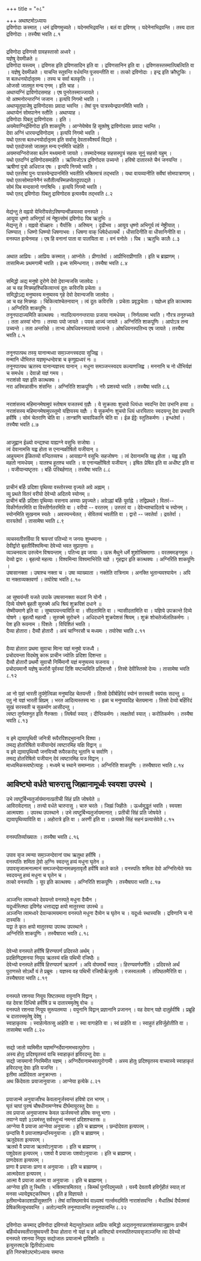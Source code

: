 +++
title = "०८"

+++
अथाष्टमोऽध्यायः  
द्रविणोदाः कस्मात् । धनं द्रविणमुच्यते । यदेनमभिद्रवन्ति । बलं वा द्रविणम् । यदेनेनाभिद्रवन्ति । तस्य दाता द्रविणोदाः । तस्यैषा भवति ८.१
##   

द्रविणोदा द्रविणसो ग्रावहस्तासो अध्वरे ।  
यज्ञेषु देवमीळते ॥  
द्रविणोदा यस्त्वम् । द्रविणस इति द्रविणसादिन इति वा । द्रविणसानिन इति वा । द्रविणसस्तस्मात्पिबत्विति वा । यज्ञेषु देवमीळते । याचन्ति स्तुवन्ति वर्धयन्ति पूजयन्तीति वा । तत्को द्रविणोदाः । इन्द्र इति क्रौष्टुकिः । स बलधनयोर्दातृतमः । तस्य च सर्वा बलकृतिः ।।  
ओजसो जातमुत मन्य एनम् । इति चाह ।  
अथाप्यग्निं द्राविणोदसमाह । एष पुनरेतस्माज्जायते ।  
यो अश्मनोरन्तरग्निं जजान । इत्यपि निगमो भवति ।  
अथाप्यृतुयाजेषु द्राविणोदसाः प्रवादा भवन्ति । तेषां पुनः पात्रस्येन्द्रपानमिति भवति ।  
अथाप्येनं सोमपानेन स्तौति । अथाप्याह ।  
द्रविणोदाः पिबतु द्राविणोदसः । इति ।  
अयमेवाग्निर्द्रविणोदा इति शाकपूणिः । आग्नेयेष्वेव हि सूक्तेषु द्राविणोदसाः प्रवादा भवन्ति ।  
देवा अग्निं धारयन्द्रविणोदाम् । इत्यपि निगमो भवति ।  
यथो एतत्स बलधनयोर्दातृतम इति सर्वासु देवतास्वैश्वर्यं विद्यते ।  
यथो एतदोजसो जातमुत मन्य एनमिति चाहेति ।  
अयमप्यग्निरोजसा बलेन मथ्यमानो जायते । तस्मादेनमाह सहसस्पुत्रं सहसः सूनुं सहसो यहुम् ।  
यथो एतदग्निं द्राविणोदसमाहेति । ऋत्विजोऽत्र द्रविणोदस उच्यन्ते । हविषो दातारस्ते चैनं जनयन्ति ।  
ऋषीणां पुत्रो अधिराज एषः । इत्यपि निगमो भवति ।  
यथो एतत्तेषां पुनः पात्रस्येन्द्रपानमिति भवतीति भक्तिमात्रं तद्भवति । यथा वायव्यानीति सर्वेषां सोमपात्राणाम् ।  
यथो एतत्सोमपानेनैनं स्तौतीत्यस्मिन्नप्येतदुपपद्यते ।  
सोमं पिब मन्दसानो गणश्रिभिः । इत्यपि निगमो भवति ।  
यथो एतद् द्रविणोदाः पिबतु द्राविणोदस इत्यस्यैव तद्भवति ८.२
##   

मेद्य॑न्तु ते वह्नयो येभिरीयसेऽरिषण्यन्वीळयस्वा वनस्पते ।  
आयूया धृष्णो अभिगूर्या त्वं नेष्ट्रात्सोमं द्रविणोदः पिब ऋतुभिः ॥  
मेद्यन्तु ते । वह्नयो वोळ्हारः । यैर्यासि । अरिष्यन् । दृढीभव । आयूय धृष्णो अभिगूर्य त्वं नेष्ट्रीयात् । धिष्ण्यात् । धिष्णो धिष्ण्यो धिषणाभवः । धिषणा वाक् धिषेर्दधात्यर्थे । धीसादिनीति वा धीसानिनीति वा । वनस्पत इत्येनमाह । एष हि वनानां पाता वा पालयिता वा । वनं वनोतेः । पिब । ऋतुभिः कालैः ८.३
##   

अथात आप्रियः । आप्रियः कस्मात् । आप्नोतेः । प्रीणातेर्वा । आप्रीभिराप्रीणाति । इति च ब्राह्मणम् । तासामिध्मः प्रथमगामी भवति । इध्मः समिन्धनात् । तस्यैषा भवति ८.४
##   

समिद्धो अद्य मनुषो दुरोणे देवो दे॒वान्यजसि जातवेदः ।  
आ च वह मित्रमहश्चिकित्वान्त्वं दूतः कविरसि प्रचेताः ॥  
समिद्धोऽद्य मनुष्यस्य मनुष्यस्य गृहे देवो देवान्यजसि जातवेदः ।  
आ च वह मित्रमहः । चिकित्वांश्चेतनावान् । त्वं दूतः कविरसि । प्रचेताः प्रवृद्धचेताः । यज्ञेध्म इति कात्थक्यः । अग्निरिति शाकपूणिः ।  
तनूनपादाज्यमिति कात्थक्यः । नपादित्यननन्तरायाः प्रजाया नामधेयम् । निर्णततमा भवति । गौरत्र तनूरुच्यते । तता अस्यां भोगाः । तस्याः पयो जायते । पयस आज्यं जायते । अग्निरिति शाकपूणिः । आपोऽत्र तन्व उच्यन्ते । तता अन्तरिक्षे । ताभ्य ओषधिवनस्पतयो जायन्ते । ओषधिवनस्पतिभ्य एष जायते । तस्यैषा भवति ८.५
##   

तनूनपात्पथ तस्य॒ यानान्मध्वा सम॒ञ्जन्त्स्वदया सुजिह्व ।  
मन्मानि धीभिरुत यज्ञमृन्धन्देवत्रा च कृणुह्यध्वरं नः ॥  
तनूनपात्पथ ऋतस्य यानान्यज्ञस्य यानान् । मधुना समञ्जन्त्स्वदय कल्याणजिह्व । मननानि च नो धीभिर्यज्ञं च समर्धय । देवान्नो यज्ञं गमय ।  
नराशंसो यज्ञ इति कात्थक्यः ।  
नरा अस्मिन्नासीनः शंसन्ति । अग्निरिति शाकपूणिः । नरैः प्रशस्यो भवति । तस्यैषा भवति ८.६
##   

नराशंसस्य महिमानमेषामुप॑ स्तोषाम यजतस्य॑ य॒ज्ञैः । ये सुक्रतवः शुचयो धियंधाः स्वदन्ति देवा उभानि हव्या ॥  
नराशंसस्य महिमानमेषामुपस्तुमो यज्ञियस्य यज्ञैः । ये सुकर्माणः शुचयो धियं धारयितारः स्वदयन्तु देवा उभयानि हवींषि । सोमं चेतराणि चेति वा । तान्त्राणि चावापिकानि चेति वा । ईळ ईट्टेः स्तुतिकर्मणः । इन्धतेर्वा । तस्यैषा भवति ८.७
##   

आजुह्वान ईळ्यो वन्द्यश्चा याह्यग्ने वसुभिः सजोषाः ।  
त्वं देवानामसि यह्व होता स एनान्यक्षीषितो यजीयान् ॥  
आहूयमान ईळितव्यो वन्दितव्यश्च । आयाह्यग्ने वसुभिः सहजोषणः । त्वं देवानामसि यह्व होता । यह्व इति महतो नामधेयम् । यातश्च हूतश्च भवति । स एनान्यक्षीषितो यजीयान् । इषितः प्रेषित इति वा अधीष्ट इति वा । यजीयान्यष्टृतरः । बर्हिः परिबर्हणात् । तस्यैषा भवति ८.८
##   

प्राचीनं बर्हिः प्रदिशा पृथिव्या वस्तोरस्या वृज्यते अग्रे अह्नाम् ।  
व्यु प्रथते वितरं वरीयो देवेभ्यो अदितये स्योनम् ॥  
प्राचीनं बर्हिः प्रदिशा पृथिव्याः वसनाय  अस्याः प्रवृज्यते। अग्रेऽह्नां बर्हिः पूर्वाह्ने । तद्विप्रथते। वितरं-- विकीर्णतरमिति वा विस्तीर्णतरमिति वा । वरीयो -- वरतरम् । उरुतरं वा । देवेभ्यश्चादितये च स्योनम् । स्योनमिति सुखनाम स्यतेः । अवस्यन्त्येतत् । सेवितव्यं भवतीति वा । द्वारो -- जवतेर्वा । द्रवतेर्वा । वारयतेर्वा । तासामेषा भवति ८.९
##   

व्यचस्वतीरुर्विया वि श्रयन्तां पतिभ्यो न जनयः शुम्भमानाः ।  
देवीर्द्वारो बृहतीर्विश्वमिन्वा देवेभ्यो भवत सुप्राय॒णाः ॥  
व्यञ्चनवत्य उरुत्वेन विश्रयन्ताम् । पतिभ्य इव जायाः । ऊरू मैथुने धर्मे शुशोभिषमाणाः । वरतममङ्गमूरू । देव्यो द्वारः । बृहत्यो महत्यः । विश्वमिन्वा विश्वमाभिरेति यज्ञे । गृहद्वार इति कात्थक्यः । अग्निरिति शाकपूणिः ।  
उषासानक्ता । उषाश्च नक्ता च । उषा व्याख्याता । नक्तेति रात्रिनाम । अनक्ति भूतान्यवश्यायेन । अपि वा नक्ताव्यक्तवर्णा । तयोरेषा भवति ८.१०
##   

आ सुष्वय॑न्ती यजते उपाके उषासानक्ता सदतां नि योनौ ।  
दिव्ये योषणे बृहती सुरुक्मे अधि श्रियं शुक्रपिशं दधाने ॥  
सेष्मीयमाणे इति वा । सुष्वापयन्त्याविति वा । सीदतामिति वा । न्यासीदतामिति वा । यज्ञिये उपक्रान्ते दिव्ये योषणे । बृहत्यौ महत्यौ । सुरुक्मे सुरोचने । अधिदधाने शुक्रपेशसं श्रियम् । शुक्रं शोचतेर्ज्वलतिकर्मणः । पेश इति रूपनाम । पिंशतेः । विपिशितं भवति ।  
दैव्या होतारा। दैव्यौ होतारौ । अयं चाग्निरसौ च मध्यमः । तयोरेषा भवति ८.११
##   

दैव्या होतारा प्रथमा सुवाचा मिाना यज्ञं मनुषो यजध्यै ।  
प्रचोदयन्ता विदथेषु कारू प्राचीन ज्योतिः प्रदिशा दिशन्ता ॥  
दैव्यौ होतारौ प्रथमौ सुवाचौ निर्मिमानौ यज्ञं मनुष्यस्य यजनाय ।  
प्रचोदयमानौ यज्ञेषु कर्तारौ पूर्वस्यां दिशि यष्टव्यमिति प्रदिशन्तौ । तिस्रो देवीस्तिस्रो देव्यः । तासामेषा भवति ८.१२
##   

आ नो य॒ज्ञं भारती तूय॑मे॒त्विळा मनुष्वदिह चेतयन्ती । तिस्रो देवीर्बहिरेदं स्योनं सरस्वती स्वप॑सः सदन्तु ॥  
एतु नो यज्ञं भारती क्षिप्रम् । भरत आदित्यस्तस्य भाः । इळा च मनुष्यवदिह चेतयमाना । तिस्रो देव्यो बर्हिरिदं सुखं सरस्वती च सुकर्माण आसीदन्तु ।  
त्वष्टा तूर्णमश्नुत इति नैरुक्ताः । त्विषेर्वा स्यात् । दीप्तिकर्मणः । त्वक्षतेर्वा स्यात् । करोतिकर्मणः । तस्यैषा भवति ८.१३
##   

य इमे द्यावापृथिवी जनित्री रूपैरपिंशद्भुवनानि विश्वा ।  
तमद्य होतरिषितो यजीयान्देवं त्वष्टारमिह यक्षि विद्वान् ॥  
य इमे द्यावापृथिव्यौ जनयित्र्यौ रूपैरकरोद् भूतानि च सर्वाणि ।  
तमद्य होतरिषितो यजीयान् देवं त्वष्टारमिह यज विद्वान् ।  
माध्यमिकस्त्वष्टेत्याहुः । मध्यमे च स्थाने समाम्नातः । अग्निरिति शाकपूणिः । तस्यैषापरा भवति ८.१४
##  आविष्ट्यो वर्धते चारुरासु जिह्मानामूर्ध्वः स्वयशा उपस्थे ।  
उभे त्वष्टुर्बिभ्यतुर्जाय॑मानात्प्रतीची सिंहं प्रति जोषयेते ॥  
आविरावेदनात् । तत्त्यो वर्धते चारुरासु । चारु चरतेः । जिह्मं जिहीतेः । ऊर्ध्वमुद्धृतं भवति । स्वयशा आत्मयशाः । उपस्थ उपस्थाने । उभे त्वष्टुर्बिभ्यतुर्जायमानात् । प्रतीची सिंहं प्रति जोषयेते । द्यावापृथिव्याविति वा । अहोरात्रे इति वा । अरणी इति वा । प्रत्यक्ते सिंहं सहनं प्रत्यासेवेते ८.१५
##   
वनस्पतिर्व्याख्यातः । तस्यैषा भवति ८.१६
##   

उपाव सृज त्मन्या सम॒ञ्जन्देवानां पाथ ऋतुथा हवींषि ।  
वनस्पतिः शमिता दे॒वो अ॒ग्निः स्वदन्तु हव्यं मधुना घृतेन ॥  
उपावसृजात्मनात्मानं समञ्जन्देवानामन्नमृतावृतौ हवींषि काले काले । वनस्पतिः शमिता देवो अग्निरित्येते त्रयः स्वदयन्तु हव्यं मधुना च घृतेन च ।  
तत्को वनस्पतिः । यूप इति कात्थक्यः । अग्निरिति शाकपूणिः । तस्यैषापरा भवति ८.१७
##   

अञ्जन्ति त्वामध्वरे देवयन्तो वनस्पते॒ मधुना दैव्यैन ।  
यदूर्ध्वस्तिष्ठा द्रविणेह धत्ताद्यद्वा क्षयो मातुरस्या उपस्थे ॥  
अञ्जन्ति त्वामध्वरे देवान्कामयमाना वनस्पते मधुना दैव्येन च घृतेन च । यदूर्ध्वः स्थास्यसि । द्रविणानि च नो दास्यसि ।  
यद्वा ते कृतः क्षयो मातुरस्या उपस्थ उपस्थाने ।  
अग्निरिति शाकपूणिः । तस्यैषापरा भवति ८.१८
##   

देवेभ्यो वनस्पते हवींषि हिरण्यपर्ण प्रदिवस्ते अर्थम् ।  
प्रदक्षिणिद्रशनया नियूय ऋतस्य॑ वक्षि पथिभी रजिष्ठैः ॥  
देवेभ्यो वनस्पते हवींषि हिरण्यपर्ण ऋतपर्ण । अपि वोपमार्थे स्यात् । हिरण्यवर्णपर्णेति । प्रदिवस्ते अर्थं पुराणस्ते सोऽर्थो यं ते प्रब्रूमः । यज्ञस्य वह पथिभी रजिष्ठैर्ऋजुतमैः । रजस्वलतमैः । तपिष्ठतमैरिति वा । तस्यैषापरा भवति ८.१९
##   

वनस्पते रशनया नियूय पिष्टतमया वयुनानि विद्वान् ।  
वह देवत्रा दिधिषो हवींषि प्र च दातारममृतेषु वोचः ॥  
वनस्पते रशनया नियूय सुरूपतमया । वयुनानि विद्वान् प्रज्ञानानि प्रजानन् । वह देवान् यज्ञे दातुर्हवींषि । प्रब्रूहि च दातारममृतेषु देवेषु ।  
स्वाहाकृतयः । स्वाहेत्येतत्सु आहेति वा । स्वा वागाहेति वा । स्वं प्राहेति वा । स्वाहुतं हविर्जुहोतीति वा । तासामेषा भवति ८.२०
##   

सद्यो जातो व्यमिमीत यज्ञमग्निर्देवानामभवत्पुरोगाः ।  
अस्य होतुः प्रदिश्यृतस्य॑ वाचि स्वाहाकृतं हृविरदन्तु देवाः ॥  
सद्यो जायमानो निरमिमीत यज्ञम् । अग्निर्देवानामभवत्पुरोगामी । अस्य होतुः प्रदिश्यृतस्य वाच्यास्ये स्वाहाकृतं हविरदन्तु देवाः इति यजन्ति ।  
इतीमा आप्रीदेवता अनुक्रान्ताः ।  
अथ किंदेवताः प्रयाजानुयाजाः । आग्नेया इत्येके ८.२१
##   

प्रयाजान्मे अनुयाजाँश्च केवलानूर्जस्वन्तं हविषो दत्त भागम् ।  
घृतं चापां पुरुषं चौषधीनामग्नेश्च दीर्घमायुरस्तु देवाः ॥  
तव प्रयाजा अनुयाजाश्च केवल ऊर्जस्वन्तो हविषः सन्तु भागाः ।  
तवाग्ने यज्ञो ३ऽयम॑स्तु सर्वस्तुभ्यं नमन्तां प्रदिशश्चतस्रः ॥  
आग्नेया वै प्रयाजा आग्नेया अनुयाजाः । इति च ब्राह्मणम् । छन्दोदेवता इत्यपरम् ।  
छन्दांसि वै प्रयाजाश्छन्दाँस्यनुयाजाः । इति च ब्राह्मणम् ।  
ऋतुदेवता इत्यपरम् ।  
ऋतवो वै प्रयाजा ऋतवोऽनुयाजाः । इति च ब्राह्मणम् ।  
पशुदेवता इत्यपरम् । पशवो वै प्रयाजाः पशवोऽनुयाजाः । इति च ब्राह्मणम् ।  
प्राणदेवता इत्यपरम् ।  
प्राणा वै प्रयाजाः प्राणा व अनुयाजाः । इति च ब्राह्मणम् ।  
आत्मदेवता इत्यपरम् ।  
आत्मा वै प्रयाजा आत्मा वा अनुयाजाः । इति च ब्राह्मणम् ।  
आग्नेया इति तु स्थितिः । भक्तिमात्रमितरत् । किमर्थं पुनरिदमुच्यते । यस्यै देवतायै हविर्गृहीतं स्यात् तां मनसा ध्यायेद्वषट्करिष्यन् । इति ह विज्ञायते ।  
इतीमान्येकादशाप्रीसूक्तानि । तेषां वासिष्ठमात्रेयं वाध्र्यश्वं गार्त्समदमिति नाराशंसवन्ति । मैधातिथं दैर्घतमसं प्रेषिकमित्युभयवन्ति । अतोऽन्यानि तनूनपात्वन्ति तनूनपात्वन्ति ८.२२
##   

द्रविणोदाः कस्माद् द्रविणोदा द्रविणसो मेद्यन्तुतेऽथात आप्रियः समिद्धो अद्यतनूनपान्नराशंसस्याजुह्वानः प्राचीनं बर्हिर्व्यचस्वतीरासुष्वयन्ती दैव्या होतारा नो यज्ञं य इमे आविष्ट्यो वनस्पतिरुपावसृजाञ्जन्ति त्वा देवेभ्यो वनस्पते रशनया नियूय सद्योजातः प्रयाजान्मे द्वाविंशतिः ॥  
इत्युत्तरषट्के द्वितीयोऽध्यायः  
इति निरुक्तेऽष्टमोऽध्यायः समाप्तः  

